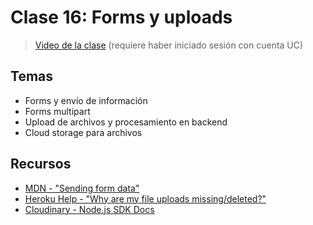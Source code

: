 # Clase 16: Forms y uploads

> [Video de la clase](https://drive.google.com/file/d/1IbDY4SMZxSVIS6Jkb2NpOvGfIfjBxmnB/view?usp=sharing) (requiere haber iniciado sesión con cuenta UC)

## Temas
- Forms y envío de información
- Forms multipart
- Upload de archivos y procesamiento en backend
- Cloud storage para archivos

## Recursos

- [MDN - "Sending form data"](https://developer.mozilla.org/en-US/docs/Learn/Forms/Sending_and_retrieving_form_data)
- [Heroku Help - "Why are my file uploads missing/deleted?"](https://help.heroku.com/K1PPS2WM/why-are-my-file-uploads-missing-deleted)
- [Cloudinary - Node.js SDK Docs](https://cloudinary.com/documentation/node_integration)
